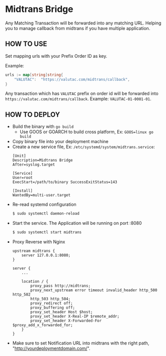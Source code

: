# Midtrans Bridge
Any Matching Transaction will be forwarded into any matching URL. Helping you to
manage callback from midtrans if you have multiple application.


## HOW TO USE
Set mapping urls with your Prefix Order ID as key.

Example:
```go
urls := map[string]string{
    "VALUTAC":  "https://valutac.com/midtrans/callback",
}
```

Any transaction which has `VALUTAC` prefix on order id will be forwarded into
`https://valutac.com/midtrans/callback`. Example: `VALUTAC-01-0001-01`.


## HOW TO DEPLOY
* Build the binary with `go build`
    * Use GOOS or GOARCH to build cross platform, Ex: `GOOS=linux go build`
* Copy binary file into your deployment machine
* Create a new service file, Ex: `/etc/systemd/system/midtrans.service`:
    ```
    [Unit]
    Description=Midtrans Bridge
    After=syslog.target

    [Service]
    User=root
    ExecStart=/path/to/binary SuccessExitStatus=143

    [Install]
    WantedBy=multi-user.target
    ```
* Re-read systemd configuration
    ```sh
    $ sudo systemctl daemon-reload
    ```
* Start the service. The Application will be running on port :8080
    ```sh
    $ sudo systemctl start midtrans
    ```
* Proxy Reverse with Nginx
    ```
    upstream midtrans {
        server 127.0.0.1:8080;
    }

    server {
        ...

        location / {
            proxy_pass http://midtrans;
            proxy_next_upstream error timeout invalid_header http_500 http_502
            http_503 http_504;
            proxy_redirect off;
            proxy_buffering off;
            proxy_set_header Host $host;
            proxy_set_header X-Real-IP $remote_addr;
            proxy_set_header X-Forwarded-For $proxy_add_x_forwarded_for;
        }
    }
    ```
* Make sure to set Notification URL into midtrans with the right path,
    "http://yourdeploymentdomain.com/".
